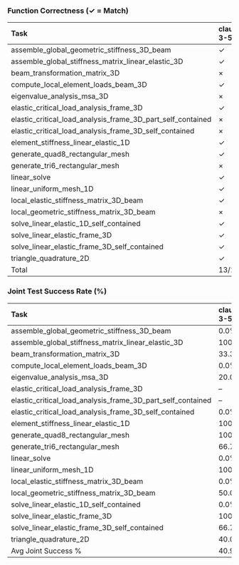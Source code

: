 ### Function Correctness (✓ = Match)

| Task                                                        | claude-3-5   | deepseek-chat   | gemini-flash   | gemini-pro   | gpt-4o   |
|:------------------------------------------------------------|:-------------|:----------------|:---------------|:-------------|:---------|
| assemble_global_geometric_stiffness_3D_beam                 | ✓            | ×               | ✓              | ✓            | ✓        |
| assemble_global_stiffness_matrix_linear_elastic_3D          | ✓            | ✓               | ✓              | ×            | ✓        |
| beam_transformation_matrix_3D                               | ×            | ×               | ×              | ×            | ✓        |
| compute_local_element_loads_beam_3D                         | ✓            | ✓               | ✓              | ×            | ✓        |
| eigenvalue_analysis_msa_3D                                  | ×            | ×               | ×              | ×            | ×        |
| elastic_critical_load_analysis_frame_3D                     | ✓            | ✓               | ×              | ×            | ✓        |
| elastic_critical_load_analysis_frame_3D_part_self_contained | ×            | ×               | ×              | ×            | ×        |
| elastic_critical_load_analysis_frame_3D_self_contained      | ×            | ×               | ×              | ×            | ×        |
| element_stiffness_linear_elastic_1D                         | ✓            | ✓               | ✓              | ×            | ✓        |
| generate_quad8_rectangular_mesh                             | ✓            | ✓               | ×              | ×            | ✓        |
| generate_tri6_rectangular_mesh                              | ×            | ✓               | ×              | ×            | ×        |
| linear_solve                                                | ✓            | ×               | ×              | ✓            | ✓        |
| linear_uniform_mesh_1D                                      | ✓            | ✓               | ✓              | ✓            | ✓        |
| local_elastic_stiffness_matrix_3D_beam                      | ✓            | ×               | ×              | ×            | ✓        |
| local_geometric_stiffness_matrix_3D_beam                    | ×            | ×               | ×              | ×            | ×        |
| solve_linear_elastic_1D_self_contained                      | ✓            | ✓               | ×              | ×            | ✓        |
| solve_linear_elastic_frame_3D                               | ✓            | ✓               | ✓              | ×            | ✓        |
| solve_linear_elastic_frame_3D_self_contained                | ✓            | ×               | ×              | ×            | ×        |
| triangle_quadrature_2D                                      | ✓            | ×               | ×              | ✓            | ✓        |
| Total                                                       | 13/19        | 9/19            | 6/19           | 4/19         | 13/19    |

### Joint Test Success Rate (%)

| Task                                                        | claude-3-5   | deepseek-chat   | gemini-flash   | gemini-pro   | gpt-4o   |
|:------------------------------------------------------------|:-------------|:----------------|:---------------|:-------------|:---------|
| assemble_global_geometric_stiffness_3D_beam                 | 0.0%         | 0.0%            | 0.0%           | 0.0%         | 0.0%     |
| assemble_global_stiffness_matrix_linear_elastic_3D          | 100.0%       | 0.0%            | 100.0%         | 0.0%         | 0.0%     |
| beam_transformation_matrix_3D                               | 33.3%        | 66.7%           | 33.3%          | 33.3%        | 33.3%    |
| compute_local_element_loads_beam_3D                         | 0.0%         | 75.0%           | –              | 0.0%         | 75.0%    |
| eigenvalue_analysis_msa_3D                                  | 20.0%        | 0.0%            | 0.0%           | 0.0%         | 0.0%     |
| elastic_critical_load_analysis_frame_3D                     | –            | 0.0%            | –              | –            | 0.0%     |
| elastic_critical_load_analysis_frame_3D_part_self_contained | –            | –               | –              | –            | 0.0%     |
| elastic_critical_load_analysis_frame_3D_self_contained      | 0.0%         | –               | –              | –            | 0.0%     |
| element_stiffness_linear_elastic_1D                         | 100.0%       | 100.0%          | 100.0%         | 100.0%       | 100.0%   |
| generate_quad8_rectangular_mesh                             | 100.0%       | 100.0%          | –              | 33.3%        | 66.7%    |
| generate_tri6_rectangular_mesh                              | 66.7%        | 33.3%           | –              | 100.0%       | 66.7%    |
| linear_solve                                                | 0.0%         | 0.0%            | 0.0%           | 0.0%         | 0.0%     |
| linear_uniform_mesh_1D                                      | 100.0%       | 100.0%          | 100.0%         | 100.0%       | 100.0%   |
| local_elastic_stiffness_matrix_3D_beam                      | 0.0%         | –               | 0.0%           | 100.0%       | 50.0%    |
| local_geometric_stiffness_matrix_3D_beam                    | 50.0%        | –               | 50.0%          | 0.0%         | 50.0%    |
| solve_linear_elastic_1D_self_contained                      | 0.0%         | –               | 50.0%          | 100.0%       | 50.0%    |
| solve_linear_elastic_frame_3D                               | 100.0%       | 100.0%          | 50.0%          | 0.0%         | 0.0%     |
| solve_linear_elastic_frame_3D_self_contained                | 66.7%        | –               | 33.3%          | 33.3%        | 33.3%    |
| triangle_quadrature_2D                                      | 40.0%        | –               | 20.0%          | 40.0%        | 60.0%    |
| Avg Joint Success %                                         | 40.9%        | 30.3%           | 28.2%          | 33.7%        | 36.1%    |


